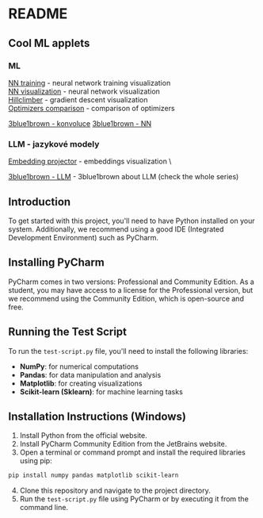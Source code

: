# README
## Cool ML applets
### ML
[NN training](https://deeperplayground.org) - neural network training visualization \
[NN visualization](https://adamharley.com/nn_vis/) - neural network visualization \
[Hillclimber](https://neuralpatterns.io/hill_climber.html) - gradient descent visualization \
[Optimizers comparison](https://emiliendupont.github.io/2018/01/24/optimization-visualization/) - comparison of optimizers

[3blue1brown - konvoluce](https://www.youtube.com/watch?v=KuXjwB4LzSA)
[3blue1brown - NN](https://www.youtube.com/watch?v=aircAruvnKk&list=PLZHQObOWTQDNU6R1_67000Dx_ZCJB-3pi&index=1)

### LLM - jazykové modely
[Embedding projector](https://projector.tensorflow.org/) - embeddings visualization \

[3blue1brown - LLM](https://www.youtube.com/watch?v=LPZh9BOjkQs&list=PLZHQObOWTQDNU6R1_67000Dx_ZCJB-3pi&index=5) - 3blue1brown about LLM (check the whole series)


## Introduction
To get started with this project, you'll need to have Python installed on your system. Additionally, we recommend using a good IDE (Integrated Development Environment) such as PyCharm.

## Installing PyCharm

PyCharm comes in two versions: Professional and Community Edition. As a student, you may have access to a license for the Professional version, but we recommend using the Community Edition, which is open-source and free.

## Running the Test Script

To run the `test-script.py` file, you'll need to install the following libraries:

* **NumPy**: for numerical computations
* **Pandas**: for data manipulation and analysis
* **Matplotlib**: for creating visualizations
* **Scikit-learn (Sklearn)**: for machine learning tasks

## Installation Instructions (Windows)

1. Install Python from the official website.
2. Install PyCharm Community Edition from the JetBrains website.
3. Open a terminal or command prompt and install the required libraries using pip:
```bash
pip install numpy pandas matplotlib scikit-learn
```
4. Clone this repository and navigate to the project directory.
5. Run the `test-script.py` file using PyCharm or by executing it from the command line.
